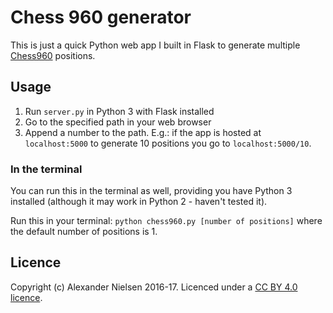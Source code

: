 # Chess 960 generator

This is just a quick Python web app I built in Flask to generate multiple [Chess960](https://en.wikipedia.org/wiki/Chess960 "Fischer Random Chess") positions.

## Usage

1. Run `server.py` in Python 3 with Flask installed
2. Go to the specified path in your web browser
3. Append a number to the path. E.g.: if the app is hosted at `localhost:5000` to generate 10 positions you go to `localhost:5000/10`.

### In the terminal

You can run this in the terminal as well, providing you have Python 3 installed (although it may work in Python 2 - haven't tested it).

Run this in your terminal: `python chess960.py [number of positions]` where the default number of positions is 1.

## Licence

Copyright (c) Alexander Nielsen 2016-17. Licenced under a [CC BY 4.0 licence](https://creativecommons.org/licenses/by/4.0/ "Creative Commons 4.0 International Licence").
